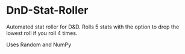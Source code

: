 # DnD-Stat-Roller
Automated stat roller for D&amp;D. Rolls 5 stats with the option to drop the lowest roll if you roll 4 times.

Uses Random and NumPy
